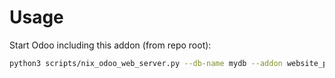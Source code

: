 # Usage

Start Odoo including this addon (from repo root):

```bash
python3 scripts/nix_odoo_web_server.py --db-name mydb --addon website_payment_authorize
```
